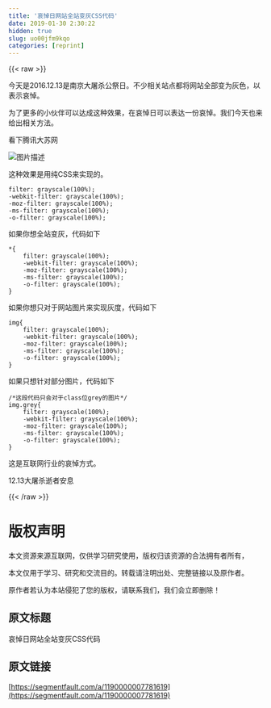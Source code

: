 ```yaml
---
title: '哀悼日网站全站变灰CSS代码' 
date: 2019-01-30 2:30:22
hidden: true
slug: uo00jfm9kqo
categories: [reprint]
---
```


{{< raw >}}

                    
<p>今天是2016.12.13是南京大屠杀公祭日。不少相关站点都将网站全部变为灰色，以表示哀悼。</p>
<p>为了更多的小伙伴可以达成这种效果，在哀悼日可以表达一份哀悼。我们今天也来给出相关方法。</p>
<p>看下腾讯大苏网</p>
<p><span class="img-wrap"><img data-src="/img/bVGOuS?w=1290&amp;h=971" src="https://static.alili.tech/img/bVGOuS?w=1290&amp;h=971" alt="图片描述" title="图片描述" style="cursor: pointer; display: inline;"></span></p>
<p>这种效果是用纯CSS来实现的。</p>
<div class="widget-codetool" style="display:none;">
      <div class="widget-codetool--inner">
      <span class="selectCode code-tool" data-toggle="tooltip" data-placement="top" title="" data-original-title="全选"></span>
      <span type="button" class="copyCode code-tool" data-toggle="tooltip" data-placement="top" data-clipboard-text="filter: grayscale(100%);
-webkit-filter: grayscale(100%);
-moz-filter: grayscale(100%);
-ms-filter: grayscale(100%);
-o-filter: grayscale(100%);" title="" data-original-title="复制"></span>
      <span type="button" class="saveToNote code-tool" data-toggle="tooltip" data-placement="top" title="" data-original-title="放进笔记"></span>
      </div>
      </div><pre class="hljs mel"><code><span class="hljs-keyword">filter</span>: grayscale(<span class="hljs-number">100</span>%);
-webkit-<span class="hljs-keyword">filter</span>: grayscale(<span class="hljs-number">100</span>%);
-moz-<span class="hljs-keyword">filter</span>: grayscale(<span class="hljs-number">100</span>%);
-ms-<span class="hljs-keyword">filter</span>: grayscale(<span class="hljs-number">100</span>%);
-o-<span class="hljs-keyword">filter</span>: grayscale(<span class="hljs-number">100</span>%);</code></pre>
<p>如果你想全站变灰，代码如下</p>
<div class="widget-codetool" style="display:none;">
      <div class="widget-codetool--inner">
      <span class="selectCode code-tool" data-toggle="tooltip" data-placement="top" title="" data-original-title="全选"></span>
      <span type="button" class="copyCode code-tool" data-toggle="tooltip" data-placement="top" data-clipboard-text="*{
    filter: grayscale(100%);
    -webkit-filter: grayscale(100%);
    -moz-filter: grayscale(100%);
    -ms-filter: grayscale(100%);
    -o-filter: grayscale(100%);
}" title="" data-original-title="复制"></span>
      <span type="button" class="saveToNote code-tool" data-toggle="tooltip" data-placement="top" title="" data-original-title="放进笔记"></span>
      </div>
      </div><pre class="hljs css"><code>*{
    <span class="hljs-attribute">filter</span>: <span class="hljs-built_in">grayscale</span>(100%);
    <span class="hljs-attribute">-webkit-filter</span>: <span class="hljs-built_in">grayscale</span>(100%);
    <span class="hljs-attribute">-moz-filter</span>: <span class="hljs-built_in">grayscale</span>(100%);
    <span class="hljs-attribute">-ms-filter</span>: <span class="hljs-built_in">grayscale</span>(100%);
    <span class="hljs-attribute">-o-filter</span>: <span class="hljs-built_in">grayscale</span>(100%);
}</code></pre>
<p>如果你想只对于网站图片来实现灰度，代码如下</p>
<div class="widget-codetool" style="display:none;">
      <div class="widget-codetool--inner">
      <span class="selectCode code-tool" data-toggle="tooltip" data-placement="top" title="" data-original-title="全选"></span>
      <span type="button" class="copyCode code-tool" data-toggle="tooltip" data-placement="top" data-clipboard-text="img{
    filter: grayscale(100%);
    -webkit-filter: grayscale(100%);
    -moz-filter: grayscale(100%);
    -ms-filter: grayscale(100%);
    -o-filter: grayscale(100%);
}" title="" data-original-title="复制"></span>
      <span type="button" class="saveToNote code-tool" data-toggle="tooltip" data-placement="top" title="" data-original-title="放进笔记"></span>
      </div>
      </div><pre class="hljs css"><code><span class="hljs-selector-tag">img</span>{
    <span class="hljs-attribute">filter</span>: <span class="hljs-built_in">grayscale</span>(100%);
    <span class="hljs-attribute">-webkit-filter</span>: <span class="hljs-built_in">grayscale</span>(100%);
    <span class="hljs-attribute">-moz-filter</span>: <span class="hljs-built_in">grayscale</span>(100%);
    <span class="hljs-attribute">-ms-filter</span>: <span class="hljs-built_in">grayscale</span>(100%);
    <span class="hljs-attribute">-o-filter</span>: <span class="hljs-built_in">grayscale</span>(100%);
}</code></pre>
<p>如果只想针对部分图片，代码如下</p>
<div class="widget-codetool" style="display:none;">
      <div class="widget-codetool--inner">
      <span class="selectCode code-tool" data-toggle="tooltip" data-placement="top" title="" data-original-title="全选"></span>
      <span type="button" class="copyCode code-tool" data-toggle="tooltip" data-placement="top" data-clipboard-text="/*这段代码只会对于class位grey的图片*/
img.grey{
    filter: grayscale(100%);
    -webkit-filter: grayscale(100%);
    -moz-filter: grayscale(100%);
    -ms-filter: grayscale(100%);
    -o-filter: grayscale(100%);
}" title="" data-original-title="复制"></span>
      <span type="button" class="saveToNote code-tool" data-toggle="tooltip" data-placement="top" title="" data-original-title="放进笔记"></span>
      </div>
      </div><pre class="hljs css"><code><span class="hljs-comment">/*这段代码只会对于class位grey的图片*/</span>
<span class="hljs-selector-tag">img</span><span class="hljs-selector-class">.grey</span>{
    <span class="hljs-attribute">filter</span>: <span class="hljs-built_in">grayscale</span>(100%);
    <span class="hljs-attribute">-webkit-filter</span>: <span class="hljs-built_in">grayscale</span>(100%);
    <span class="hljs-attribute">-moz-filter</span>: <span class="hljs-built_in">grayscale</span>(100%);
    <span class="hljs-attribute">-ms-filter</span>: <span class="hljs-built_in">grayscale</span>(100%);
    <span class="hljs-attribute">-o-filter</span>: <span class="hljs-built_in">grayscale</span>(100%);
}</code></pre>
<p>这是互联网行业的哀悼方式。</p>
<p>12.13大屠杀逝者安息</p>

                
{{< /raw >}}

# 版权声明
本文资源来源互联网，仅供学习研究使用，版权归该资源的合法拥有者所有，

本文仅用于学习、研究和交流目的。转载请注明出处、完整链接以及原作者。

原作者若认为本站侵犯了您的版权，请联系我们，我们会立即删除！

## 原文标题
哀悼日网站全站变灰CSS代码

## 原文链接
[https://segmentfault.com/a/1190000007781619](https://segmentfault.com/a/1190000007781619)

